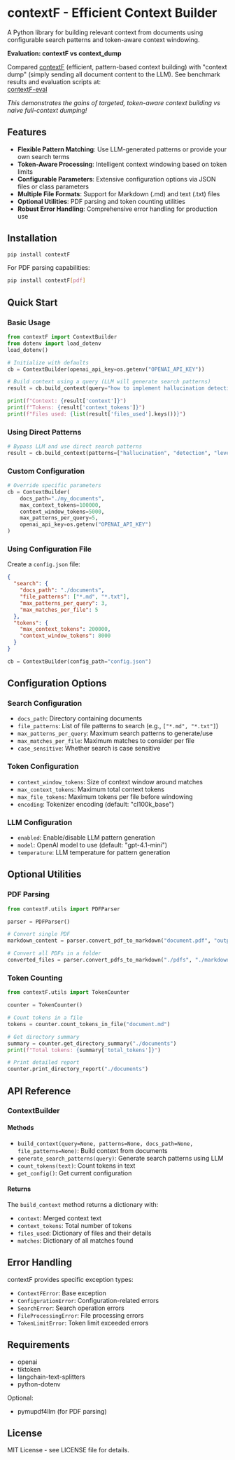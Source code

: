 # contextF - Efficient Context Builder

A Python library for building relevant context from documents using configurable search patterns and token-aware context windowing.

**Evaluation: contextF vs context_dump**

Compared [contextF](https://github.com/adc77/contextF) (efficient, pattern-based context building) with "context dump" (simply sending all document content to the LLM). See benchmark results and evaluation scripts at:  
[contextF-eval](https://github.com/adc77/contextF-eval)

*This demonstrates the gains of targeted, token-aware context building vs naive full-context dumping!*


## Features

- **Flexible Pattern Matching**: Use LLM-generated patterns or provide your own search terms
- **Token-Aware Processing**: Intelligent context windowing based on token limits
- **Configurable Parameters**: Extensive configuration options via JSON files or class parameters
- **Multiple File Formats**: Support for Markdown (.md) and text (.txt) files
- **Optional Utilities**: PDF parsing and token counting utilities
- **Robust Error Handling**: Comprehensive error handling for production use

## Installation

```bash
pip install contextF
```

For PDF parsing capabilities:
```bash
pip install contextF[pdf]
```

## Quick Start

### Basic Usage

```python
from contextF import ContextBuilder
from dotenv import load_dotenv
load_dotenv()

# Initialize with defaults
cb = ContextBuilder(openai_api_key=os.getenv("OPENAI_API_KEY"))

# Build context using a query (LLM will generate search patterns)
result = cb.build_context(query="how to implement hallucination detection at model level in LLMs?")

print(f"Context: {result['context']}")
print(f"Tokens: {result['context_tokens']}")
print(f"Files used: {list(result['files_used'].keys())}")
```

### Using Direct Patterns

```python
# Bypass LLM and use direct search patterns
result = cb.build_context(patterns=["hallucination", "detection", "level"])
```

### Custom Configuration

```python
# Override specific parameters
cb = ContextBuilder(
    docs_path="./my_documents",
    max_context_tokens=100000,
    context_window_tokens=5000,
    max_patterns_per_query=5,
    openai_api_key=os.getenv("OPENAI_API_KEY")
)
```

### Using Configuration File

Create a `config.json` file:
```json
{
  "search": {
    "docs_path": "./documents",
    "file_patterns": ["*.md", "*.txt"],
    "max_patterns_per_query": 3,
    "max_matches_per_file": 5
  },
  "tokens": {
    "max_context_tokens": 200000,
    "context_window_tokens": 8000
  }
}
```

```python
cb = ContextBuilder(config_path="config.json")
```

## Configuration Options

### Search Configuration
- `docs_path`: Directory containing documents
- `file_patterns`: List of file patterns to search (e.g., `["*.md", "*.txt"]`)
- `max_patterns_per_query`: Maximum search patterns to generate/use
- `max_matches_per_file`: Maximum matches to consider per file
- `case_sensitive`: Whether search is case sensitive

### Token Configuration
- `context_window_tokens`: Size of context window around matches
- `max_context_tokens`: Maximum total context tokens
- `max_file_tokens`: Maximum tokens per file before windowing
- `encoding`: Tokenizer encoding (default: "cl100k_base")

### LLM Configuration
- `enabled`: Enable/disable LLM pattern generation
- `model`: OpenAI model to use (default: "gpt-4.1-mini")
- `temperature`: LLM temperature for pattern generation

## Optional Utilities

### PDF Parsing

```python
from contextF.utils import PDFParser

parser = PDFParser()

# Convert single PDF
markdown_content = parser.convert_pdf_to_markdown("document.pdf", "output.md")

# Convert all PDFs in a folder
converted_files = parser.convert_pdfs_to_markdown("./pdfs", "./markdown")
```

### Token Counting

```python
from contextF.utils import TokenCounter

counter = TokenCounter()

# Count tokens in a file
tokens = counter.count_tokens_in_file("document.md")

# Get directory summary
summary = counter.get_directory_summary("./documents")
print(f"Total tokens: {summary['total_tokens']}")

# Print detailed report
counter.print_directory_report("./documents")
```

## API Reference

### ContextBuilder

#### Methods

- `build_context(query=None, patterns=None, docs_path=None, file_patterns=None)`: Build context from documents
- `generate_search_patterns(query)`: Generate search patterns using LLM
- `count_tokens(text)`: Count tokens in text
- `get_config()`: Get current configuration

#### Returns

The `build_context` method returns a dictionary with:
- `context`: Merged context text
- `context_tokens`: Total number of tokens
- `files_used`: Dictionary of files and their details
- `matches`: Dictionary of all matches found

## Error Handling

contextF provides specific exception types:
- `ContextFError`: Base exception
- `ConfigurationError`: Configuration-related errors
- `SearchError`: Search operation errors
- `FileProcessingError`: File processing errors
- `TokenLimitError`: Token limit exceeded errors

## Requirements

- openai
- tiktoken
- langchain-text-splitters
- python-dotenv

Optional:
- pymupdf4llm (for PDF parsing)

## License

MIT License - see LICENSE file for details.